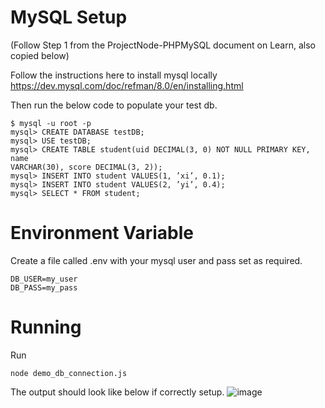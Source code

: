 # MySQL Setup

(Follow Step 1 from the ProjectNode-PHPMySQL document on Learn, also copied below)

Follow the instructions here to install mysql locally
https://dev.mysql.com/doc/refman/8.0/en/installing.html

Then run the below code to populate your test db.
```
$ mysql -u root -p
mysql> CREATE DATABASE testDB;
mysql> USE testDB;
mysql> CREATE TABLE student(uid DECIMAL(3, 0) NOT NULL PRIMARY KEY, name
VARCHAR(30), score DECIMAL(3, 2));
mysql> INSERT INTO student VALUES(1, ’xi’, 0.1);
mysql> INSERT INTO student VALUES(2, ’yi’, 0.4);
mysql> SELECT * FROM student;
```

# Environment Variable
Create a file called .env with your mysql user and pass set as required.
```
DB_USER=my_user
DB_PASS=my_pass
```

# Running
Run 
```
node demo_db_connection.js
```

The output should look like below if correctly setup.
![image](https://user-images.githubusercontent.com/30349597/119447857-812f2e00-bcfe-11eb-9953-af79d1efa8c0.png)

